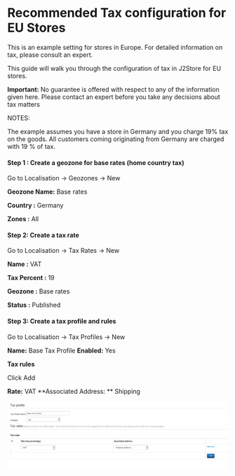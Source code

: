 # Recommended Tax configuration for EU Stores

This is an example setting for stores in Europe. For detailed information on tax, please consult an expert.

This guide will walk you through the configuration of tax in J2Store for EU stores.

**Important:** No guarantee is offered with respect to any of the information given here. Please contact an expert before you take any decisions about tax matters

NOTES:

The example assumes you have a store in Germany and you charge 19% tax on the goods. All customers coming originating from Germany are charged with 19 % of tax.


#### Step 1 : Create a geozone for base rates (home country tax)

Go to Localisation -> Geozones -> New

**Geozone Name:** Base rates

**Country :** Germany

**Zones :** All

#### Step 2: Create a tax rate

Go to Localisation -> Tax Rates -> New

**Name :**  VAT

**Tax Percent :** 19

**Geozone :** Base rates

**Status :** Published

#### Step 3: Create a tax profile and rules

Go to Localisation -> Tax Profiles -> New

**Name:** Base Tax Profile
**Enabled:** Yes

**Tax rules**

Click Add 

**Rate:** VAT
**Associated Address: ** Shipping

![taxprofile](Selection_033.png)




